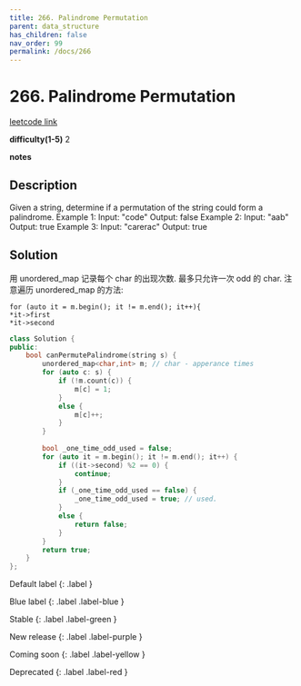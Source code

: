 ```yaml
---
title: 266. Palindrome Permutation
parent: data_structure
has_children: false
nav_order: 99
permalink: /docs/266
---
```

# 266. Palindrome Permutation
[leetcode link](https://leetcode.com/problems/palindrome-permutation/)

**difficulty(1-5)** 
2

**notes**   


## Description
Given a string, determine if a permutation of the string could form a palindrome.
Example 1:
Input: "code"
Output: false
Example 2:
Input: "aab"
Output: true
Example 3:
Input: "carerac"
Output: true

## Solution
用 unordered_map 记录每个 char 的出现次数.
最多只允许一次 odd 的 char. 
注意遍历 unordered_map 的方法:
```
for (auto it = m.begin(); it != m.end(); it++){   
*it->first 
*it->second
```

```c++
class Solution {
public:
    bool canPermutePalindrome(string s) {
        unordered_map<char,int> m; // char - apperance times
        for (auto c: s) {
            if (!m.count(c)) {
                m[c] = 1;
            }
            else {
                m[c]++;
            }
        }
        
        bool _one_time_odd_used = false;
        for (auto it = m.begin(); it != m.end(); it++) {
            if ((it->second) %2 == 0) {
                continue;
            }
            if (_one_time_odd_used == false) {
                _one_time_odd_used = true; // used.
            }
            else {
                return false;
            }
        }
        return true;
    }
};
```




Default label
{: .label }

Blue label
{: .label .label-blue }

Stable
{: .label .label-green }

New release
{: .label .label-purple }

Coming soon
{: .label .label-yellow }

Deprecated
{: .label .label-red }
